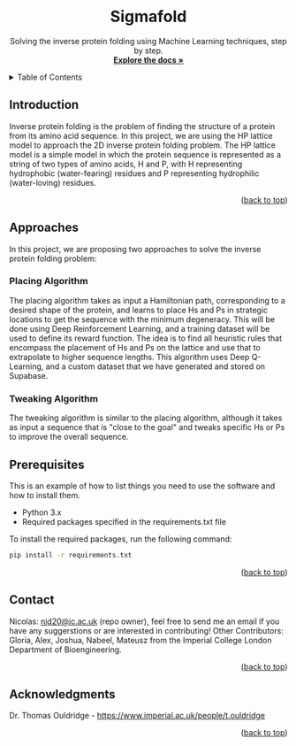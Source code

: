 <!-- Improved compatibility of back to top link: See: https://github.com/othneildrew/Best-README-Template/pull/73 -->
<a name="readme-top"></a>
<!--
*** Thanks for checking out the Best-README-Template. If you have a suggestion
*** that would make this better, please fork the repo and create a pull request
*** or simply open an issue with the tag "enhancement".
*** Don't forget to give the project a star!
*** Thanks again! Now go create something AMAZING! :D
-->




<!-- PROJECT LOGO -->
<br />
<div align="center">


  <h1 style= font-size: 150px align="center">Sigmafold</h1>

  <p align="center">
    Solving the inverse protein folding using Machine Learning techniques, step by step.
    <br />
    <a href="https://www.notion.so/SigmaFold-ce3f051d258c4eba8e7edd5cf590055f"><strong>Explore the docs »</strong></a>
  </p>
</div>



<!-- TABLE OF CONTENTS -->
<details>
  <summary>Table of Contents</summary>
  <ol>
    <li>
      <a href="#about-the-project">About The Project</a>
      <ul>
        <li><a href="#built-with">Built With</a></li>
      </ul>
    </li>
    <li>
      <a href="#getting-started">Getting Started</a>
      <ul>
        <li><a href="#prerequisites">Prerequisites</a></li>
        <li><a href="#installation">Installation</a></li>
      </ul>
    </li>
    <li><a href="#usage">Usage</a></li>
    <li><a href="#roadmap">Roadmap</a></li>
    <li><a href="#contributing">Contributing</a></li>
    <li><a href="#license">License</a></li>
    <li><a href="#contact">Contact</a></li>
    <li><a href="#acknowledgments">Acknowledgments</a></li>
  </ol>
</details>



<!-- ABOUT THE PROJECT -->
## Introduction

Inverse protein folding is the problem of finding the structure of a protein from its amino acid sequence. In this project, we are using the HP lattice model to approach the 2D inverse protein folding problem. The HP lattice model is a simple model in which the protein sequence is represented as a string of two types of amino acids, H and P, with H representing hydrophobic (water-fearing) residues and P representing hydrophilic (water-loving) residues.


<p align="right">(<a href="#readme-top">back to top</a>)</p>


<!-- GETTING STARTED -->
## Approaches

In this project, we are proposing two approaches to solve the inverse protein folding problem:


### Placing Algorithm

The placing algorithm takes as input a Hamiltonian path, corresponding to a desired shape of the protein, and learns to place Hs and Ps in strategic locations to get the sequence with the minimum degeneracy. This will be done using Deep Reinforcement Learning, and a training dataset will be used to define its reward function. The idea is to find all heuristic rules that encompass the placement of Hs and Ps on the lattice and use that to extrapolate to higher sequence lengths. This algorithm uses Deep Q-Learning, and a custom dataset that we have generated and stored on Supabase.

### Tweaking Algorithm

The tweaking algorithm is similar to the placing algorithm, although it takes as input a sequence that is "close to the goal" and tweaks specific Hs or Ps to improve the overall sequence.

## Prerequisites

This is an example of how to list things you need to use the software and how to install them.
* Python 3.x
* Required packages specified in the requirements.txt file

To install the required packages, run the following command:
  ```sh
pip install -r requirements.txt
   ```


<p align="right">(<a href="#readme-top">back to top</a>)</p>



<!-- CONTACT -->
## Contact

Nicolas: njd20@ic.ac.uk (repo owner), feel free to send me an email if you have any suggerstions or are interested in contributing!
Other Contributors: Gloria, Alex, Joshua, Nabeel, Mateusz from the Imperial College London Department of Bioengineering.

<p align="right">(<a href="#readme-top">back to top</a>)</p>



<!-- ACKNOWLEDGMENTS -->
## Acknowledgments

Dr. Thomas Ouldridge - https://www.imperial.ac.uk/people/t.ouldridge


<p align="right">(<a href="#readme-top">back to top</a>)</p>

